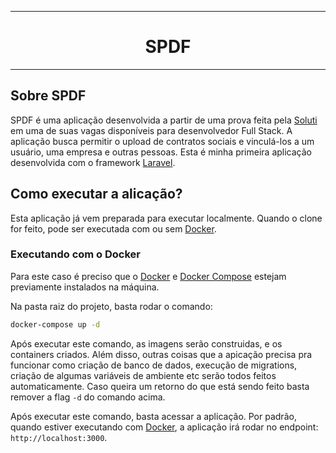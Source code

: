 <hr>
<h1 align=center>SPDF</h1>
<hr>

## Sobre SPDF
SPDF é uma aplicação desenvolvida a partir de uma prova feita pela [Soluti](https://www.soluti.com.br/) em uma de suas vagas disponíveis para desenvolvedor Full Stack.
A aplicação busca permitir o upload de contratos sociais e vinculá-los a um usuário, uma empresa e outras pessoas.
Esta é minha primeira aplicação desenvolvida com o framework [Laravel](https://laravel.com/).

## Como executar a alicação?
Esta aplicação já vem preparada para executar localmente. Quando o clone for feito, pode ser executada com ou sem [Docker](https://www.docker.com/).

### Executando com o Docker
Para este caso é preciso que o [Docker](https://www.docker.com/) e [Docker Compose](https://docs.docker.com/compose/install/) estejam previamente instalados na máquina.

Na pasta raiz do projeto, basta rodar o comando:
```sh
docker-compose up -d
```
Após executar este comando, as imagens serão construidas, e os containers criados.
Além disso, outras coisas que a apicação precisa pra funcionar como criação de banco de dados, execução de migrations, criação de algumas variáveis de ambiente etc serão todos feitos automaticamente.
Caso queira um retorno do que está sendo feito basta remover a flag ``` -d ``` do comando acima.

Após executar este comando, basta acessar a aplicação. Por padrão, quando estiver executando com [Docker](https://www.docker.com/), a aplicação irá rodar no endpoint: ``` http://localhost:3000 ```.
